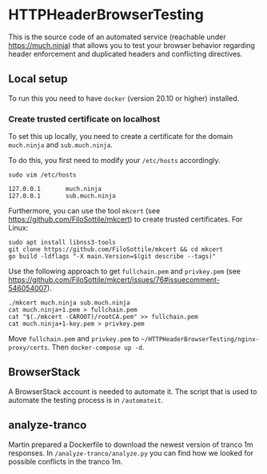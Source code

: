HTTPHeaderBrowserTesting
==

This is the source code of an automated service (reachable under https://much.ninja) that allows you to test your browser behavior regarding header enforcement and duplicated headers and conflicting directives.

## Local setup
To run this you need to have `docker` (version 20.10 or higher) installed.

### Create trusted certificate on localhost
To set this up locally, you need to create a certificate for the domain `much.ninja` and
`sub.much.ninja`.

To do this, you first need to modify your `/etc/hosts` accordingly.
```
sudo vim /etc/hosts

127.0.0.1       much.ninja
127.0.0.1       sub.much.ninja
```

Furthermore, you can use the tool `mkcert` (see https://github.com/FiloSottile/mkcert) to create trusted certificates.
For Linux:
```
sudo apt install libnss3-tools
git clone https://github.com/FiloSottile/mkcert && cd mkcert
go build -ldflags "-X main.Version=$(git describe --tags)"
```

Use the following approach to get `fullchain.pem` and `privkey.pem` (see
https://github.com/FiloSottile/mkcert/issues/76#issuecomment-546054007).
```
./mkcert much.ninja sub.much.ninja
cat much.ninja+1.pem > fullchain.pem 
cat "$(./mkcert -CAROOT)/rootCA.pem" >> fullchain.pem
cat much.ninja+1-key.pem > privkey.pem
```
Move `fullchain.pem` and `privkey.pem` to `~/HTTPHeaderBrowserTesting/nginx-proxy/certs`.
Then `docker-compose up -d`.


## BrowserStack
A BrowserStack account is needed to automate it.
The script that is used to automate the testing process is in `/automateit`.

## analyze-tranco
Martin prepared a Dockerfile to download the newest version of tranco 1m responses.
In `/analyze-tranco/analyze.py` you can find how we looked for possible conflicts in the tranco 1m.
